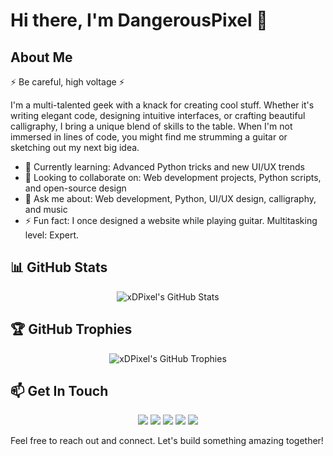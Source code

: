 # Hi there, I'm DangerousPixel 👋

## About Me
⚡ Be careful, high voltage ⚡

I'm a multi-talented geek with a knack for creating cool stuff. Whether it's writing elegant code, designing intuitive interfaces, or crafting beautiful calligraphy, I bring a unique blend of skills to the table. When I'm not immersed in lines of code, you might find me strumming a guitar or sketching out my next big idea.

- 🌱 Currently learning: Advanced Python tricks and new UI/UX trends
- 👯 Looking to collaborate on: Web development projects, Python scripts, and open-source design
- 💬 Ask me about: Web development, Python, UI/UX design, calligraphy, and music
- ⚡ Fun fact: I once designed a website while playing guitar. Multitasking level: Expert.

## 📊 GitHub Stats
<p align="center">
  <img src="https://github-readme-stats.vercel.app/api?username=xDPixel&show_icons=true&theme=radical" alt="xDPixel's GitHub Stats" />
</p>

## 🏆 GitHub Trophies
<p align="center">
  <img src="https://github-profile-trophy.vercel.app/?username=xDPixel&theme=radical" alt="xDPixel's GitHub Trophies" />
</p>

## 📫 Get In Touch
<p align="center">
  <a href="https://x.com/DangerousPixel"><img src="https://img.shields.io/badge/-X-000000?style=for-the-badge&logo=x&logoColor=white"/></a>
  <a href="https://www.snapchat.com/add/cubaiv"><img src="https://img.shields.io/badge/-Snapchat-FFFC00?style=for-the-badge&logo=snapchat&logoColor=black"/></a>
  <a href="https://www.instagram.com/cubaiv"><img src="https://img.shields.io/badge/-Instagram-E4405F?style=for-the-badge&logo=instagram&logoColor=white"/></a>
  <a href="https://t.me/xdanpixel"><img src="https://img.shields.io/badge/-Telegram-26A5E4?style=for-the-badge&logo=telegram&logoColor=white"/></a>
  <a href="https://t.me/dpixel"><img src="https://img.shields.io/badge/-Telegram_Channel-26A5E4?style=for-the-badge&logo=telegram&logoColor=white"/></a>
</p>

Feel free to reach out and connect. Let's build something amazing together!

